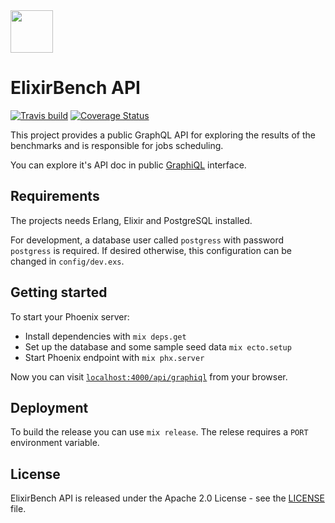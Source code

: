 <img src="../web/public/images/logo.png" height="68" />

# ElixirBench API

[![Travis build](https://secure.travis-ci.org/elixir-bench/elixir-bench-api.svg?branch=master
"Build Status")](https://travis-ci.org/elixir-bench/elixir-bench-api)
[![Coverage Status](https://coveralls.io/repos/github/tallysmartins/elixir-bench-api/badge.svg?branch=license
"Test Coverage")](https://coveralls.io/github/tallysmartins/elixir-bench-api?branch=license)

This project provides a public GraphQL API for exploring the results of the
benchmarks and is responsible for jobs scheduling.

You can explore it's API doc in public [GraphiQL](https://api.elixirbench.org/api/graphiql)
interface.

## Requirements

The projects needs Erlang, Elixir and PostgreSQL installed.

For development, a database user called `postgress` with password `postgress` is required.
If desired otherwise, this configuration can be changed in `config/dev.exs`.

## Getting started

To start your Phoenix server:

  * Install dependencies with `mix deps.get`
  * Set up the database and some sample seed data `mix ecto.setup`
  * Start Phoenix endpoint with `mix phx.server`

Now you can visit [`localhost:4000/api/graphiql`](http://localhost:4000/api/graphiql) from your browser.

## Deployment

To build the release you can use `mix release`. The relese requires a `PORT` environment variable.

## License

ElixirBench API is released under the Apache 2.0 License - see the [LICENSE](LICENSE.md) file.
